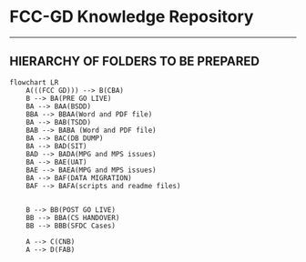 # FCC-GD Knowledge Repository

----------------
## HIERARCHY OF FOLDERS TO BE PREPARED

```mermaid
flowchart LR
    A(((FCC GD))) --> B(CBA)
    B --> BA(PRE GO LIVE)
	BA --> BAA(BSDD)
	BBA --> BBAA(Word and PDF file)
	BA --> BAB(TSDD)
	BAB --> BABA (Word and PDF file)
	BA --> BAC(DB DUMP)
	BA --> BAD(SIT)
	BAD --> BADA(MPG and MPS issues)
	BA --> BAE(UAT)
	BAE --> BAEA(MPG and MPS issues)
	BA --> BAF(DATA MIGRATION)
	BAF --> BAFA(scripts and readme files)

	
	B --> BB(POST GO LIVE)
	BB --> BBA(CS HANDOVER)
	BB --> BBB(SFDC Cases)
    
    A --> C(CNB)
	A --> D(FAB)
 
```
